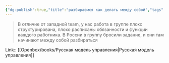 ```yaml
---
{"dg-publish":true,"title":"разбираемся как делать между собой","tags":["quotes"],"date":"2023-11-13T14:40:24+04:00","modified_at":"2024-01-24T10:21:44+03:00","aliases":"разбираемся как делать между собой","dg-path":"/quotes/202311131440.md","permalink":"/quotes/202311131440/","dgPassFrontmatter":true}
---
```



> В отличие от западной team, у нас работа в группе плохо структурирована, плохо расписаны обязанности и функции каждого работника. В России в группу бросили задание, и они там начинают между собой разбираться

Link:: [[Openbox/books/Русская модель управления|Русская модель управления]]
